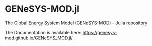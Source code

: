 # GENeSYS-MOD.jl
The Global Energy System Model (GENeSYS-MOD) - Julia repository

The Documentation is available here: https://genesys-mod.github.io/GENeSYS_MOD.jl/


